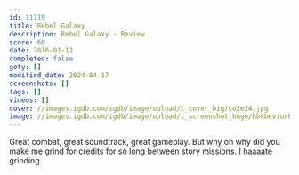 ```yaml
---
id: 11719
title: Rebel Galaxy
description: Rebel Galaxy - Review
score: 60
date: 2016-01-12
completed: false
goty: []
modified_date: 2024-04-17
screenshots: []
tags: []
videos: []
cover: //images.igdb.com/igdb/image/upload/t_cover_big/co2e24.jpg
image: //images.igdb.com/igdb/image/upload/t_screenshot_huge/hb4beviurhauhd5qcbl5.jpg
---
```

Great combat, great soundtrack, great gameplay. But why oh why did you make me grind for credits for so long between story missions. I haaaate grinding.